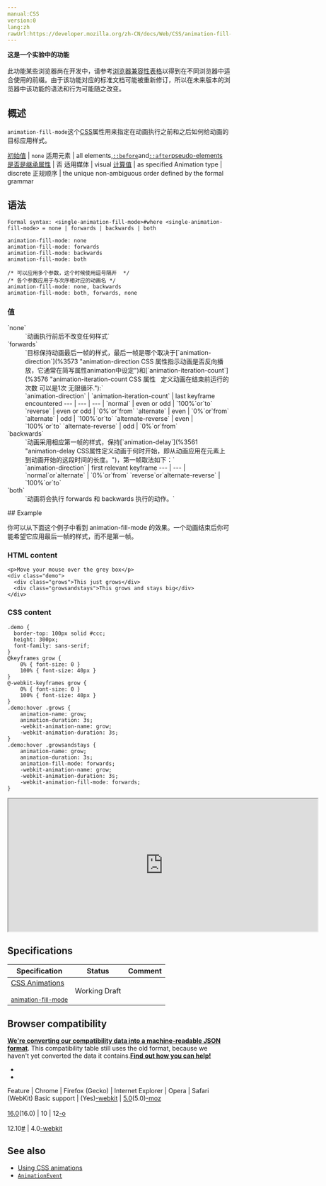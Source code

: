 ```yaml
---
manual:CSS
version:0
lang:zh
rawUrl:https://developer.mozilla.org/zh-CN/docs/Web/CSS/animation-fill-mode#Browser_compatibility
---
```






**这是一个实验中的功能**<br></br>此功能某些浏览器尚在开发中，请参考[浏览器兼容性表格](%28502 "")以得到在不同浏览器中适合使用的前缀。由于该功能对应的标准文档可能被重新修订，所以在未来版本的浏览器中该功能的语法和行为可能随之改变。




## 概述<a name="概述"></a>


`animation-fill-mode`这个[CSS](%28350 "CSS")属性用来指定在动画执行之前和之后如何给动画的目标应用样式。


[初始值](%28302 "") | `none` 
适用元素 | all elements,[`::before`](%26455 "常通过 content 属性来为一个元素添加修饰性的内容。")and[`::after`](%26456 "CSS伪元素::after用来创建一个伪元素，做为已选中元素的最后一个子元素。通常会配合content属性来为该元素添加装饰内容。这个虚拟元素默认是行内元素。")[pseudo-elements](%3563 "") 
[是否是继承属性](%28299 "") | 否 
适用媒体 | visual 
[计算值](%28304 "") | as specified 
Animation type | discrete 
正规顺序 | the unique non-ambiguous order defined by the formal grammar 


## 语法<a name="语法"></a>

```
Formal syntax: <single-animation-fill-mode>#where <single-animation-fill-mode> = none | forwards | backwards | both

```

```
animation-fill-mode: none
animation-fill-mode: forwards
animation-fill-mode: backwards
animation-fill-mode: both

/* 可以应用多个参数，这个时候使用逗号隔开  */
/* 各个参数应用于与次序相对应的动画名 */
animation-fill-mode: none, backwards
animation-fill-mode: both, forwards, none
```

### 值<a name="值"></a>
<dl><dt id=''>`none`</dt><dd>`动画执行前后不改变任何样式`</dd><dt id=''>`forwards`</dt><dd>`目标保持动画最后一帧的样式，最后一帧是哪个取决于[`animation-direction`](%3573 "animation-direction CSS 属性指示动画是否反向播放，它通常在简写属性animation中设定")和[`animation-iteration-count`](%3576 "animation-iteration-count CSS 属性   定义动画在结束前运行的次数 可以是1次 无限循环."):`</dd><dd>
`animation-direction` | `animation-iteration-count` | last keyframe encountered 
 ---  |  ---  |  ---  | 
`normal` | even or odd | `100%`or`to` 
`reverse` | even or odd | `0%`or`from` 
`alternate` | even | `0%`or`from` 
`alternate` | odd | `100%`or`to` 
`alternate-reverse` | even | `100%`or`to` 
`alternate-reverse` | odd | `0%`or`from` 

</dd><dt id=''>`backwards`</dt><dd>`动画采用相应第一帧的样式，保持[`animation-delay`](%3561 "animation-delay CSS属性定义动画于何时开始，即从动画应用在元素上到动画开始的这段时间的长度。")，第一帧取法如下：`</dd><dd>
`animation-direction` | first relevant keyframe 
 ---  |  ---  | 
`normal`or`alternate` | `0%`or`from` 
`reverse`or`alternate-reverse` | `100%`or`to` 

</dd><dt id=''>`both`</dt><dd>`动画将会执行 forwards 和 backwards 执行的动作。`</dd></dl>
## Example<a name="Example"></a>






你可以从下面这个例子中看到 animation-fill-mode 的效果。一个动画结束后你可能希望它应用最后一帧的样式，而不是第一帧。


### HTML content<a name="HTML_content"></a>

```
<p>Move your mouse over the grey box</p>
<div class="demo">
  <div class="grows">This just grows</div>
  <div class="growsandstays">This grows and stays big</div>
</div>
```

### CSS content<a name="CSS_content"></a>

```
.demo {
  border-top: 100px solid #ccc;
  height: 300px;
  font-family: sans-serif;
}
@keyframes grow {
    0% { font-size: 0 }
    100% { font-size: 40px }
}
@-webkit-keyframes grow {
    0% { font-size: 0 }
    100% { font-size: 40px }
}
.demo:hover .grows {
    animation-name: grow;
    animation-duration: 3s;
    -webkit-animation-name: grow;
    -webkit-animation-duration: 3s;
}
.demo:hover .growsandstays {
    animation-name: grow;
    animation-duration: 3s;
    animation-fill-mode: forwards;
    -webkit-animation-name: grow;
    -webkit-animation-duration: 3s;
    -webkit-animation-fill-mode: forwards;
}
```


<iframe src='https://mdn.mozillademos.org/zh-CN/docs/Web/CSS/animation-fill-mode$samples/Example?revision=952149' width='700' height='300'></iframe>



## Specifications<a name="Specifications"></a>

Specification | Status | Comment 
 ---  |  ---  |  ---  | 
[CSS Animations<br></br><small>animation-fill-mode</small>](%28503 "") | Working Draft |  


## Browser compatibility<a name="Browser_Compatibility"></a>


**[We&#39;re converting our compatibility data into a machine-readable JSON format](%3344 "")**. This compatibility table still uses the old format, because we haven&#39;t yet converted the data it contains.**[Find out how you can help!](%3392 "")**


* 
* 

Feature | Chrome | Firefox (Gecko) | Internet Explorer | Opera | Safari (WebKit) 
Basic support | (Yes)[-webkit](%3568 "The name of this feature is prefixed with '-webkit' as this browser considers it experimental") | [5.0](%4488 "Released on 2011-06-21.")(5.0)[-moz](%3568 "The name of this feature is prefixed with '-moz' as this browser considers it experimental")<br></br>[16.0](%4098 "Released on 2012-10-09.")(16.0) | 10 | 12[-o](%3568 "The name of this feature is prefixed with '-o' as this browser considers it experimental")<br></br>12.10[#](%4491 "http://my.opera.com/ODIN/blog/2012/08/03/a-hot-opera-12-50-summer-time-snapshot") | 4.0[-webkit](%3568 "The name of this feature is prefixed with '-webkit' as this browser considers it experimental") 




## See also<a name="See_also"></a>

* [Using CSS animations](%28470 "Tutorial about CSS animations")
* [`AnimationEvent`](%2537 "AnimationEvent 接口表示提供与动画相关的信息的事件。")



